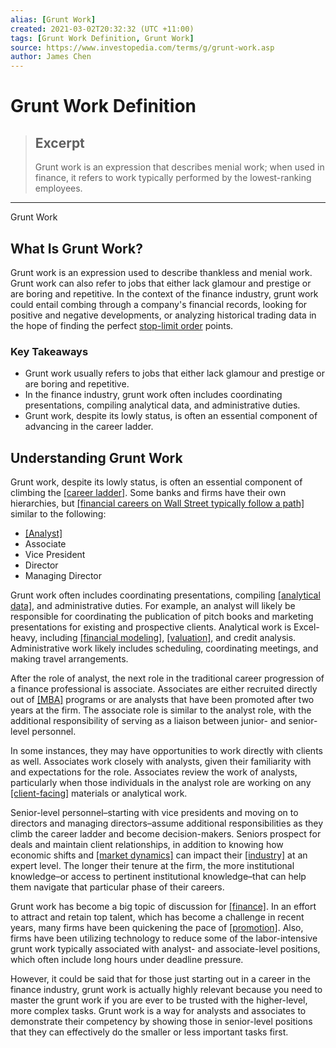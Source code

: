 ```yaml
---
alias: [Grunt Work]
created: 2021-03-02T20:32:32 (UTC +11:00)
tags: [Grunt Work Definition, Grunt Work]
source: https://www.investopedia.com/terms/g/grunt-work.asp
author: James Chen
---
```


# Grunt Work Definition

> ## Excerpt
> Grunt work is an expression that describes menial work; when used in finance, it refers to work typically performed by the lowest-ranking employees.

---

Grunt Work
## What Is Grunt Work?

Grunt work is an expression used to describe thankless and menial work. Grunt work can also refer to jobs that either lack glamour and prestige or are boring and repetitive. In the context of the finance industry, grunt work could entail combing through a company's financial records, looking for positive and negative developments, or analyzing historical trading data in the hope of finding the perfect [stop-limit order](https://www.investopedia.com/terms/s/stop-limitorder.asp) points.

### Key Takeaways

-   Grunt work usually refers to jobs that either lack glamour and prestige or are boring and repetitive.
-   In the finance industry, grunt work often includes coordinating presentations, compiling analytical data, and administrative duties.
-   Grunt work, despite its lowly status, is often an essential component of advancing in the career ladder.

## Understanding Grunt Work

Grunt work, despite its lowly status, is often an essential component of climbing the [[career ladder]](https://www.investopedia.com/terms/c/corporate-ladder.asp). Some banks and firms have their own hierarchies, but [[financial careers on Wall Street typically follow a path]](https://www.investopedia.com/articles/professionals/102915/hierarchy-investment-bank.asp) similar to the following:

-   [[Analyst]](https://www.investopedia.com/terms/a/analyst.asp)
-   Associate
-   Vice President
-   Director
-   Managing Director

Grunt work often includes coordinating presentations, compiling [[analytical data]](https://www.investopedia.com/terms/d/data-analytics.asp), and administrative duties. For example, an analyst will likely be responsible for coordinating the publication of pitch books and marketing presentations for existing and prospective clients. Analytical work is Excel-heavy, including [[financial modeling]](https://www.investopedia.com/terms/f/financialmodeling.asp), [[valuation]](https://www.investopedia.com/terms/v/valuation.asp), and credit analysis. Administrative work likely includes scheduling, coordinating meetings, and making travel arrangements. 

After the role of analyst, the next role in the traditional career progression of a finance professional is associate. Associates are either recruited directly out of [[MBA]](https://www.investopedia.com/terms/m/mba.asp) programs or are analysts that have been promoted after two years at the firm. The associate role is similar to the analyst role, with the additional responsibility of serving as a liaison between junior- and senior-level personnel.

In some instances, they may have opportunities to work directly with clients as well. Associates work closely with analysts, given their familiarity with and expectations for the role. Associates review the work of analysts, particularly when those individuals in the analyst role are working on any [[client-facing]](https://www.investopedia.com/terms/c/client-facing.asp) materials or analytical work.

Senior-level personnel–starting with vice presidents and moving on to directors and managing directors–assume additional responsibilities as they climb the career ladder and become decision-makers. Seniors prospect for deals and maintain client relationships, in addition to knowing how economic shifts and [[market dynamics]](https://www.investopedia.com/terms/m/market-dynamics.asp) can impact their [[industry]](https://www.investopedia.com/terms/i/industry.asp) at an expert level. The longer their tenure at the firm, the more institutional knowledge–or access to pertinent institutional knowledge–that can help them navigate that particular phase of their careers.

Grunt work has become a big topic of discussion for [[finance]](https://www.investopedia.com/terms/f/finance.asp). In an effort to attract and retain top talent, which has become a challenge in recent years, many firms have been quickening the pace of [[promotion]](https://www.investopedia.com/terms/p/promotion.asp). Also, firms have been utilizing technology to reduce some of the labor-intensive grunt work typically associated with analyst- and associate-level positions, which often include long hours under deadline pressure. 

However, it could be said that for those just starting out in a career in the finance industry, grunt work is actually highly relevant because you need to master the grunt work if you are ever to be trusted with the higher-level, more complex tasks. Grunt work is a way for analysts and associates to demonstrate their competency by showing those in senior-level positions that they can effectively do the smaller or less important tasks first.

